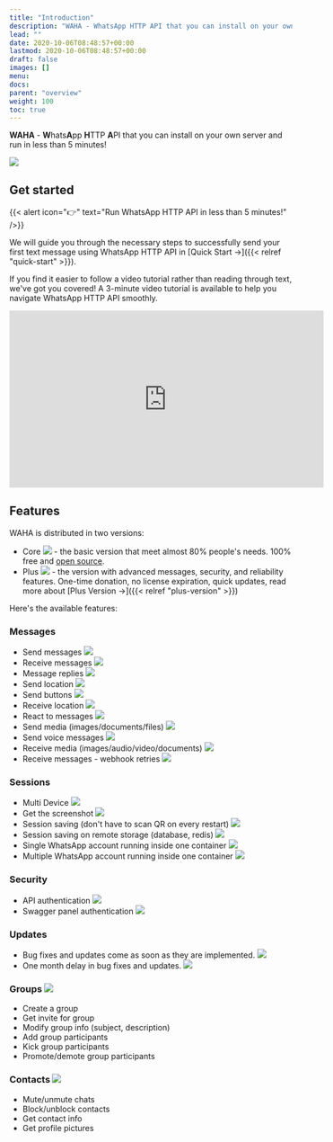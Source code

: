 ```yaml
---
title: "Introduction"
description: "WAHA - WhatsApp HTTP API that you can install on your own server and run in less than 5 minutes!"
lead: ""
date: 2020-10-06T08:48:57+00:00
lastmod: 2020-10-06T08:48:57+00:00
draft: false
images: []
menu:
docs:
parent: "overview"
weight: 100
toc: true
---
```

**WAHA** - **W**hats**A**pp **H**TTP **A**PI that you can install on your own server and run in less than 5 minutes!

<div class="d-flex justify-content-center my-4">
  <img src="/images/logo.png"/>
</div>

## Get started

{{< alert icon="👉" text="Run WhatsApp HTTP API in less than 5 minutes!" />}}

We will guide you through the necessary steps to successfully send your first text message using WhatsApp HTTP API in
[Quick Start →]({{< relref "quick-start" >}}).

If you find it easier to follow a video tutorial rather than reading through text, we've got you covered!
A 3-minute video tutorial is available to help you navigate WhatsApp HTTP API smoothly.

<div class="d-flex justify-content-center my-4">
  <iframe
    width="560" height="315"
    src="https://www.youtube.com/embed/RFerMyAUPRg"
    title="YouTube video player"
    frameborder="0"
    allow="accelerometer; autoplay; clipboard-write; encrypted-media; gyroscope; picture-in-picture; web-share"
    allowfullscreen
  ></iframe>
</div>

## Features
WAHA is distributed in two versions:
- Core ![](/images/versions/core.png) - the basic version that meet almost 80% people's needs. 100% free and [open source](https://github.com/devlikeapro/whatsapp-http-api).
- Plus ![](/images/versions/plus.png) - the version with advanced messages, security, and reliability features. One-time donation, no license expiration, quick updates, read more about [Plus Version →]({{< relref "plus-version" >}})

Here's the available features:

### Messages
- Send messages ![](/images/versions/core.png)
- Receive messages ![](/images/versions/core.png)
- Message replies ![](/images/versions/core.png)
- Send location ![](/images/versions/core.png)
- Send buttons ![](/images/versions/core.png)
- Receive location ![](/images/versions/core.png)
- React to messages ![](/images/versions/core.png)
- Send media (images/documents/files) ![](/images/versions/plus.png)
- Send voice messages ![](/images/versions/plus.png)
- Receive media (images/audio/video/documents) ![](/images/versions/plus.png)
- Receive messages - webhook retries ![](/images/versions/plus.png)

### Sessions
- Multi Device ![](/images/versions/core.png)
- Get the screenshot ![](/images/versions/core.png)
- Session saving (don't have to scan QR on every restart) ![](/images/versions/plus.png)
- Session saving on remote storage (database, redis) ![](/images/versions/plus-soon.png)
- Single WhatsApp account running inside one container ![](/images/versions/core.png)
- Multiple WhatsApp account running inside one container ![](/images/versions/plus.png)

### Security
- API authentication ![](/images/versions/plus.png)
- Swagger panel authentication ![](/images/versions/plus.png)

### Updates
- Bug fixes and updates come as soon as they are implemented. ![](/images/versions/plus.png)
- One month delay in bug fixes and updates. ![](/images/versions/core.png)


### Groups ![](/images/versions/core.png)
- Create a group
- Get invite for group
- Modify group info (subject, description)
- Add group participants
- Kick group participants
- Promote/demote group participants

### Contacts ![](/images/versions/core.png)
- Mute/unmute chats
- Block/unblock contacts
- Get contact info
- Get profile pictures
